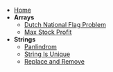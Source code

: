 * [Home](/)
* **Arrays**
    * [Dutch National Flag Problem](arrays/dutch-national-flag.md)
    * [Max Stock Profit](arrays/max-stock-profit.md)
* **Strings**
    * [Panlindrom](strings/panlindrom.md "Panlindrom Problem")
    * [String Is Unique](strings/is-string-characters-unique.md "String Is Unique")
    * [Replace and Remove](strings/replace-and-remove.md "Replace and Remove")